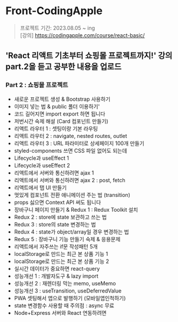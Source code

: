 # Front-CodingApple
> 프로젝트 기간: 2023.08.05 ~ ing<br>
>[강의] https://codingapple.com/course/react-basic/
>
'React 리액트 기초부터 쇼핑몰 프로젝트까지!' 강의 part.2을 듣고 공부한 내용을 업로드
---
### Part 2 : 쇼핑몰 프로젝트
- 새로운 프로젝트 생성 & Bootstrap 사용하기
- 	이미지 넣는 법 & public 폴더 이용하기'
- 	코드 길어지면 import export 하면 됩니다
- 	저번시간 숙제 해설 (Card 컴포넌트 만들기)
- 	리액트 라우터 1 : 셋팅이랑 기본 라우팅
- 	리액트 라우터 2 : navigate, nested routes, outlet
-  리액트 라우터 3 : URL 파라미터로 상세페이지 100개 만들기
-  styled-components 쓰면 CSS 파일 없어도 되는데
-  	Lifecycle과 useEffect 1
-  	Lifecycle과 useEffect 2
- 리액트에서 서버와 통신하려면 ajax 1
- 리액트에서 서버와 통신하려면 ajax 2 : post, fetch
- 	리액트에서 탭 UI 만들기
- 	멋있게 컴포넌트 전환 애니메이션 주는 법 (transition)
- 	props 싫으면 Context API 써도 됩니다
- 	장바구니 페이지 만들기 & Redux 1 : Redux Toolkit 설치
- 	Redux 2 : store에 state 보관하고 쓰는 법
- Redux 3 : store의 state 변경하는 법
- Redux 4 : state가 object/array일 경우 변경하는 법
- 	Redux 5 : 장바구니 기능 만들기 숙제 & 응용문제
- 리액트에서 자주쓰는 if문 작성패턴 5개
- localStorage로 만드는 최근 본 상품 기능 1
- 	localStorage로 만드는 최근 본 상품 기능 2
- 실시간 데이터가 중요하면 react-query
- 성능개선 1 : 개발자도구 & lazy import		
- 성능개선 2 : 재렌더링 막는 memo, useMemo		
- 성능개선 3 : useTransition, useDeferredValue		
- PWA 셋팅해서 앱으로 발행하기 (모바일앱인척하기)		
- state 변경함수 사용할 때 주의점 : async	무료	
- Node+Express 서버와 React 연동하려면
